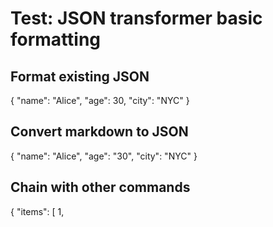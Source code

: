 # Test: JSON transformer basic formatting

## Format existing JSON
{
  "name": "Alice",
  "age": 30,
  "city": "NYC"
}

## Convert markdown to JSON
{
  "name": "Alice",
  "age": "30",
  "city": "NYC"
}

## Chain with other commands
{
  "items": [
    1,